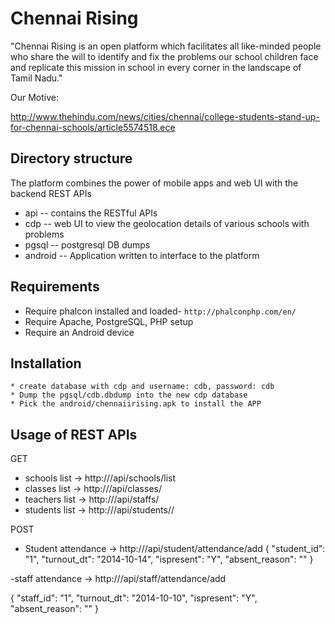 Chennai Rising
==============

"Chennai Rising is an open platform which facilitates all like-minded people who share the will to identify and fix the problems our school children face and replicate this mission in school in every corner in the landscape of Tamil Nadu."

Our Motive:

http://www.thehindu.com/news/cities/chennai/college-students-stand-up-for-chennai-schools/article5574518.ece

Directory structure
-------------------

The platform combines the power of mobile apps and web UI with the backend REST APIs

* api -- contains the RESTful APIs
* cdp -- web UI to view the geolocation details of various schools with problems
* pgsql -- postgresql DB dumps
* android -- Application written to interface to the platform

Requirements
------------

* Require phalcon installed and loaded- `http://phalconphp.com/en/`
* Require Apache, PostgreSQL, PHP setup
* Require an Android device

Installation
------------

    * create database with cdp and username: cdb, password: cdb
	* Dump the pgsql/cdb.dbdump into the new cdp database
	* Pick the android/chennaiirising.apk to install the APP

Usage of REST APIs
------------------


 GET
  - schools list -> http://<localhost>/api/schools/list
  - classes list -> http://<localhost>/api/classes/<school-id>
  - teachers list -> http://<localhost>/api/staffs/<school-id>
  - students list -> http://<localhost>/api/students/<school-id>/<class-name>
  
 POST
 - Student attendance -> http://<localhost>/api/student/attendance/add
{
    "student_id": "1",
    "turnout_dt": "2014-10-14",
    "ispresent": "Y",
    "absent_reason": ""
}

-staff attendance -> http://<localhost>/api/staff/attendance/add

{
    "staff_id": "1",
    "turnout_dt": "2014-10-10",
    "ispresent": "Y",
    "absent_reason": ""
}
